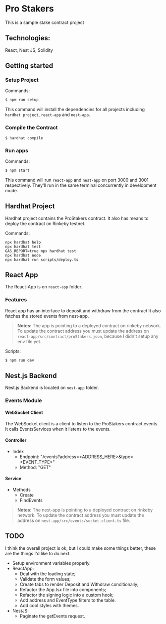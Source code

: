 # Pro Stakers

This is a sample stake contract project

## Technologies:

React, Nest JS, Solidity

## Getting started

### Setup Project

Commands:

```bash
$ npm run setup
```

This command will install the dependencies for all projects including `hardhat project`, `react-app` and `nest-app`.

### Compile the Contract

```
$ hardhat compile
```

### Run apps

Commands:

```bash
$ npm start

```

This command will run `react-app` and `nest-app` on port 3000 and 3001 respectively. They'll run in the same terminal
concurrently in development mode.

## Hardhat Project

Hardhat project contains the ProStakers contract.
It also has means to deploy the contract on Rinkeby testnet.

Commands:

```shell
npx hardhat help
npx hardhat test
GAS_REPORT=true npx hardhat test
npx hardhat node
npx hardhat run scripts/deploy.ts
```

## React App

The React-App is on `react-app` folder.

### Features

React app has an interface to deposit and withdraw from the contract
It also fetches the stored events from nest-app.

> **Notes:** The app is pointing to a deployed contract on rinkeby network.
> To update the contract address you must update the address on `react-app/src/contract/proStakers.json`,
> because I didn't setup any env file yet.

Scripts:

```bash
$ npm run dev
```

## Nest.js Backend

Nest.js Backend is located on `nest-app` folder.

### Events Module

#### WebSocket Client

The WebSocket client is a client to listen to the ProStakers contract events.
It calls EventsServices when it listens to the events.

#### Controller

* Index
    * Endpoint: "/events?address=<ADDRESS_HERE>&type=<EVENT_TYPE>"
    * Method: "GET"

#### Service

* Methods
    * Create
    * FindEvents

> **Notes:** The nest-app is pointing to a deployed contract on rinkeby network.
> To update the contract address you must update the address on `nest-app/src/events/socket-client.ts` file.

## TODO

I think the overall project is ok, but I could make some things better, these are the things I'd like to do next.

* Setup environment variables properly.
* ReactApp:
    * Deal with the loading state;
    * Validate the form values;
    * Create tabs to render Deposit and Withdraw conditionally;
    * Refactor the App.tsx file into components;
    * Refactor the signing logic into a custom hook;
    * Add address and EventType filters to the table.
    * Add cool styles with themes.
* NestJS:
    * Paginate the getEvents request.

